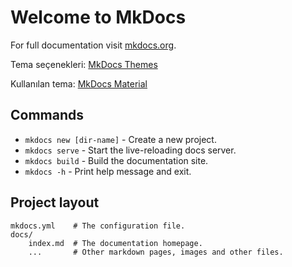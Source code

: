 # Welcome to MkDocs

For full documentation visit [mkdocs.org](https://www.mkdocs.org).

Tema seçenekleri: [MkDocs Themes](https://github.com/mkdocs/mkdocs/wiki/MkDocs-Themes)

Kullanılan tema: [MkDocs Material](https://github.com/squidfunk/mkdocs-material)

## Commands

* `mkdocs new [dir-name]` - Create a new project.
* `mkdocs serve` - Start the live-reloading docs server.
* `mkdocs build` - Build the documentation site.
* `mkdocs -h` - Print help message and exit.

## Project layout

    mkdocs.yml    # The configuration file.
    docs/
        index.md  # The documentation homepage.
        ...       # Other markdown pages, images and other files.

